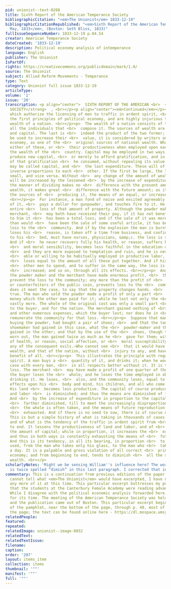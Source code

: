 ```yaml
---
pid: unionist--text-0208
title: Sixth Report of the American Temperance Society
bibliographicCitation: "<em>The Unionist</em> 1833-12-19"
bibliographicCitationRepublished: "<em>Sixth Report of the American Temperance Society,
  May, 1833</em>, (Boston: Seth Bliss, 1833)"
fullIssueSequenceNumber: 1833-12-19 p.04.54
creator: American Temperance Society
dateCreated: '1833-12-19'
description: Political economy analysis of intemperance
language: English
publisher: The Unionist
IsPartOf: 
rights: https://creativecommons.org/publicdomain/mark/1.0/
source: The Unionist
subject: Allied Reform Movements - Temperance
type: Text
category: Unionist full issue 1833-12-19
articleType: 
volume: '1'
issue: '20'
transcription: <p align="center">  SIXTH REPORT OF THE AMERICAN <br>  <strong>TEMPERANCE
  SOCIETY</strong>  , <br></p><p align="center"><em>Continued</em></p><p>  IV. Laws
  which authorize the licensing of men to traffic in ardent spirit, <br>  violate
  the first principles of political economy, and are highly injurious to <br>  the
  wealth of a nation. <br></p><p>  The wealth of a nation consists of the wealth of
  all the individuals that <br>  compose it. The sources of wealth are labor, land,
  and capital. The last is <br>  indeed the product of the two former; but as it may
  be used to increase their <br>  value, it is considered by writers on political
  economy, as one of the <br>  original sources of national wealth. Whatever lessons
  either of these, or <br>  their productiveness when employed upon each other, lessens
  the wealth of the <br>  country. Capital may be employed in two ways; either to
  produce new capital, <br>  or merely to afford gratification, and in the production
  of that gratification <br>  he consumed, without repealing its value. The first
  may be called capital, and <br>  the last expenditure. These will of course bear
  inverse proportions to each <br>  other. If the first be large, the last must be
  small, and vice versa. Without <br>  any change of the amount of wealth, capital
  will be increased by the lessened <br>  by the increase of expenditure. Although
  the manner of dividing makes no <br>  difference with the present amount of national
  wealth, it makes great <br>  difference with the future amount; as it alters materially
  the sources of <br>  producing it, the means of an equal, or increased reproduction.
  <br></p><p>  For instance, a man fond of noise and excited agreeably by the hearing
  of it, <br>  pays a dollar for gunpowder, and touches fire to it. He occasions an
  entire <br>  loss of that amount of property. Although the powder maker and the
  merchant, <br>  may both have received their pay, if it has not benefitted the man,
  to him it <br>  has been a total loss; and if the sale of it was more profitable
  than would <br>  have been the sale of some useful article, it has been an entire
  loss to the <br>  community. And if by the explosion the man is burnt, partially
  loses his <br>  reason, is taken off a time from business, and confined by sickness
  to his <br>  bed, must have nurses, physicians, &amp;c. the loss is still increased.
  And if <br>  he never recovers fully his health, or reason, suffers his social affections
  <br>  and moral sensibility, becomes less faithful in the education of his children,
  <br>  and they are more exposed to temptation and ruin, and he is never again as
  <br>  able or willing to be habitually employed in productive labor, the nation
  <br>  loses equal to the amount of all these put together. And if his example leads
  <br>  other men to spend, and to suffer in the same way, the loss is still farther
  <br>  increased; and so on, through all its effects. <br></p><p>  And even though
  the powder maker and the merchant have made enormous profit, <br>  this does not
  prevent the loss to the community; any more than the profit of <br>  lottery gamblers,
  or counterfeiters of the public coin, prevents loss to the <br>  community. Nor
  does it meet the case, to say that the property changes hands. <br>  This is not
  true. The man who sold the powder made a profit of only a part <br>  even of the
  money which the other man paid for it; while he lost not only the <br>  whole, but
  vastly more. The whole of the original cost was only a small part <br>  of the loss
  to the buyer, and for the nation. The merchant gained nothing of <br>  the time,
  and other numerous expenses, which the buyer lost; nor does he in <br>  any way
  remunerate the community for that loss. <br></p><p>  Suppose that man, instead of
  buying the powder, had bought a pair of shoes; <br>  and that the tanner and the
  shoemaker had gained in this case, what the <br>  powder-maker and the merchant
  gained in the other; and that by the use of the <br>  shoes, though they were finally
  worn out, the man gained twice as much as he <br>  gave for them; without any loss
  of health, or reason, social affection, or <br>  moral susceptibility; and without
  any of the consequent evils.—Who cannot see <br>  that it would have increased his
  wealth, and that of the nation, without <br>  injury to any, and have promoted the
  benefit of all. <br></p><p>  This illustrates the principle with regard to ardent
  spirit. A man buys a <br>  quantity of it, and drinks it; when he would be, as the
  case with every man, <br>  in all respects better without it. It is to him an entire
  loss. The merchant <br>  may have made a profit of one quarter of the cost, but
  the buyer loses the <br>  whole; and he loses the time employed in obtaining and
  drinking it. He loses, <br>  also, and the community loses, equal to all its deteriorating
  effects upon his <br>  body and mind, his children, and all who come under his influence.
  His land <br>  becomes less productive. The capital of course produced by this land
  and labor <br>  is diminished; and thus the means are diminished of future reproduction.
  And <br>  by the increase of expenditure in proportion to the capital, it is still
  <br>  farther diminished, till to meet the increasingly disproportionate expenses,
  <br>  the whole is often taken, and the means of future reproduction are entirely
  <br>  exhausted. And if there is no seed to sow, there is of course no future <br>  harvest.
  This is but a simple history of what is taking in thousands of cases <br>  continually;
  and of what is the tendency of the traffic in ardent spirit from <br>  beginning
  to end. It lessens the productiveness of land and labor, and of <br>  course diminishes
  the amount of capital; while in proportion, it increases the <br>  expenditure,
  and thus in both ways is constantly exhausting the means of <br>  future production.
  And this is its tendency, in all its bearing, in proportion <br>  to the quantity
  used, from the man who takes only his glass, to the man who <br>  takes his quart
  a day. It is a palpable and gross violation of all correct <br>  principles of political
  economy; and from beginning to end, tends to diminish <br>  all the sources of national
  wealth. <br></p>
scholarlyNotes: 'Might we be sensing William''s influence here? The word “diminish”
  is twice spelled “dimish” in this last paragraph. I corrected that in this transcription. '
commentary: This is a continuation from previous editions of the paper. Because I
  cannot tell what <em>The Unionist</em> would have excerpted, I have not included
  any more of it at this time. This particular excerpt buttresses my published contention
  that the students at the Canterbury Female Academy were reading advanced philosophy.
  While I disagree with the political economic analysis forwarded here, it is sophisticated
  for its time. The meeting of the American Temperance Society was held in May 1833,
  and the publication came out of Boston. This particular excerpt begins on p. 46
  of the pamphlet, near the bottom of the page, through p. 48, most of the way down
  the page; the text can be found online here - https://dl.mospace.umsystem.edu/umsl/islandora/object/umsl%3A202880#page/1/mode/2up
relatedPeople: 
featured: 
repeated: 
relatedImage: unionist--image-0032
relatedText: 
relatedTextIssue: 
filename: 
caption: 
order: '207'
layout: items_item
collection: items
thumbnail: '""'
manifest: '""'
full: '""'
---
```

